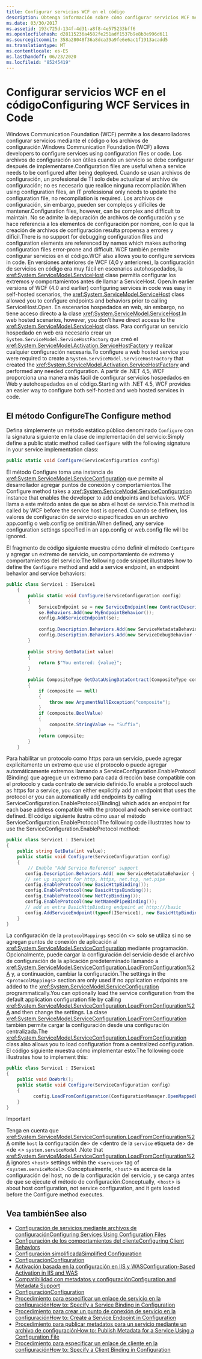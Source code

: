 ```yaml
---
title: Configurar servicios WCF en el código
description: Obtenga información sobre cómo configurar servicios WCF mediante el uso de código en lugar de archivos de configuración para servicios hospedados en Web y autohospedados.
ms.date: 03/30/2017
ms.assetid: 193c725d-134f-4d31-a8f8-4e575233bff6
ms.openlocfilehash: d28115236a4582fe251adf1537b9e8b3e996d611
ms.sourcegitcommit: 358a28048f36a8dca39a9fe6e6ac1f1913acadd5
ms.translationtype: MT
ms.contentlocale: es-ES
ms.lasthandoff: 06/23/2020
ms.locfileid: "85245419"
---
```

# <a name="configuring-wcf-services-in-code"></a><span data-ttu-id="f5635-103">Configurar servicios WCF en el código</span><span class="sxs-lookup"><span data-stu-id="f5635-103">Configuring WCF Services in Code</span></span>
<span data-ttu-id="f5635-104">Windows Communication Foundation (WCF) permite a los desarrolladores configurar servicios mediante el código o los archivos de configuración.</span><span class="sxs-lookup"><span data-stu-id="f5635-104">Windows Communication Foundation (WCF) allows developers to configure services using configuration files or code.</span></span>  <span data-ttu-id="f5635-105">Los archivos de configuración son útiles cuando un servicio se debe configurar después de implementarse.</span><span class="sxs-lookup"><span data-stu-id="f5635-105">Configuration files are useful when a service needs to be configured after being deployed.</span></span> <span data-ttu-id="f5635-106">Cuando se usan archivos de configuración, un profesional de TI solo debe actualizar el archivo de configuración; no es necesario que realice ninguna recompilación.</span><span class="sxs-lookup"><span data-stu-id="f5635-106">When using configuration files, an IT professional only needs to update the configuration file, no recompilation is required.</span></span> <span data-ttu-id="f5635-107">Los archivos de configuración, sin embargo, pueden ser complejos y difíciles de mantener.</span><span class="sxs-lookup"><span data-stu-id="f5635-107">Configuration files, however, can be complex and difficult to maintain.</span></span> <span data-ttu-id="f5635-108">No se admite la depuración de archivos de configuración y se hace referencia a los elementos de configuración por nombre, con lo que la creación de archivos de configuración resulta propensa a errores y difícil.</span><span class="sxs-lookup"><span data-stu-id="f5635-108">There is no support for debugging configuration files and configuration elements are referenced by names which makes authoring configuration files error-prone and difficult.</span></span> <span data-ttu-id="f5635-109">WCF también permite configurar servicios en el código.</span><span class="sxs-lookup"><span data-stu-id="f5635-109">WCF also allows you to configure services in code.</span></span> <span data-ttu-id="f5635-110">En versiones anteriores de WCF (4,0 y anteriores), la configuración de servicios en código era muy fácil en escenarios autohospedados, la <xref:System.ServiceModel.ServiceHost> clase permitía configurar los extremos y comportamientos antes de llamar a ServiceHost. Open.</span><span class="sxs-lookup"><span data-stu-id="f5635-110">In earlier versions of WCF (4.0 and earlier) configuring services in code was easy in self-hosted scenarios, the <xref:System.ServiceModel.ServiceHost> class allowed you to configure endpoints and behaviors prior to calling ServiceHost.Open.</span></span> <span data-ttu-id="f5635-111">En escenarios hospedados en web, sin embargo, no tiene acceso directo a la clase <xref:System.ServiceModel.ServiceHost>.</span><span class="sxs-lookup"><span data-stu-id="f5635-111">In web hosted scenarios, however, you don’t have direct access to the <xref:System.ServiceModel.ServiceHost> class.</span></span> <span data-ttu-id="f5635-112">Para configurar un servicio hospedado en web era necesario crear un `System.ServiceModel.ServiceHostFactory` que creó el <xref:System.ServiceModel.Activation.ServiceHostFactory> y realizar cualquier configuración necesaria.</span><span class="sxs-lookup"><span data-stu-id="f5635-112">To configure a web hosted service you were required to create a `System.ServiceModel.ServiceHostFactory` that created the <xref:System.ServiceModel.Activation.ServiceHostFactory> and performed any needed configuration.</span></span> <span data-ttu-id="f5635-113">A partir de .NET 4,5, WCF proporciona una manera más fácil de configurar servicios hospedados en Web y autohospedados en el código.</span><span class="sxs-lookup"><span data-stu-id="f5635-113">Starting with .NET 4.5, WCF provides an easier way to configure both self-hosted and web hosted services in code.</span></span>  
  
## <a name="the-configure-method"></a><span data-ttu-id="f5635-114">El método Configure</span><span class="sxs-lookup"><span data-stu-id="f5635-114">The Configure method</span></span>  
 <span data-ttu-id="f5635-115">Defina simplemente un método estático público denominado `Configure` con la signatura siguiente en la clase de implementación del servicio:</span><span class="sxs-lookup"><span data-stu-id="f5635-115">Simply define a public static method called `Configure` with the following signature in your service implementation class:</span></span>  
  
```csharp  
public static void Configure(ServiceConfiguration config)  
```  
  
 <span data-ttu-id="f5635-116">El método Configure toma una instancia de <xref:System.ServiceModel.ServiceConfiguration> que permite al desarrollador agregar puntos de conexión y comportamientos.</span><span class="sxs-lookup"><span data-stu-id="f5635-116">The Configure method takes a <xref:System.ServiceModel.ServiceConfiguration> instance that enables the developer to add endpoints and behaviors.</span></span> <span data-ttu-id="f5635-117">WCF llama a este método antes de que se abra el host de servicio.</span><span class="sxs-lookup"><span data-stu-id="f5635-117">This method is called by WCF before the service host is opened.</span></span> <span data-ttu-id="f5635-118">Cuando se definen, los valores de configuración de servicio especificados en un archivo app.config o web.config se omitirán.</span><span class="sxs-lookup"><span data-stu-id="f5635-118">When defined, any service configuration settings specified in an app.config or web.config file will be ignored.</span></span>  
  
 <span data-ttu-id="f5635-119">El fragmento de código siguiente muestra cómo definir el método `Configure` y agregar un extremo de servicio, un comportamiento de extremo y comportamientos del servicio:</span><span class="sxs-lookup"><span data-stu-id="f5635-119">The following code snippet illustrates how to define the `Configure` method and add a service endpoint, an endpoint behavior and service behaviors:</span></span>  
  
```csharp  
public class Service1 : IService1  
    {  
        public static void Configure(ServiceConfiguration config)  
        {  
            ServiceEndpoint se = new ServiceEndpoint(new ContractDescription("IService1"), new BasicHttpBinding(), new EndpointAddress("basic"));  
            se.Behaviors.Add(new MyEndpointBehavior());  
            config.AddServiceEndpoint(se);  
  
            config.Description.Behaviors.Add(new ServiceMetadataBehavior { HttpGetEnabled = true });  
            config.Description.Behaviors.Add(new ServiceDebugBehavior { IncludeExceptionDetailInFaults = true });  
        }  
  
        public string GetData(int value)  
        {  
            return $"You entered: {value}";
        }  
  
        public CompositeType GetDataUsingDataContract(CompositeType composite)  
        {  
            if (composite == null)  
            {  
                throw new ArgumentNullException("composite");  
            }  
            if (composite.BoolValue)  
            {  
                composite.StringValue += "Suffix";  
            }  
            return composite;  
        }  
    }  
```  
  
 <span data-ttu-id="f5635-120">Para habilitar un protocolo como https para un servicio, puede agregar explícitamente un extremo que use el protocolo o puede agregar automáticamente extremos llamando a ServiceConfiguration.EnableProtocol (Binding) que agregue un extremo para cada dirección base compatible con el protocolo y cada contrato de servicio definido.</span><span class="sxs-lookup"><span data-stu-id="f5635-120">To enable a protocol such as https for a service, you can either explicitly add an endpoint that uses the protocol or you can automatically add endpoints by calling ServiceConfiguration.EnableProtocol(Binding) which adds an endpoint for each base address compatible with the protocol and each service contract defined.</span></span> <span data-ttu-id="f5635-121">El código siguiente ilustra cómo usar el método ServiceConfiguration.EnableProtocol:</span><span class="sxs-lookup"><span data-stu-id="f5635-121">The following code illustrates how to use the ServiceConfiguration.EnableProtocol method:</span></span>  
  
```csharp  
public class Service1 : IService1
{
    public string GetData(int value);
    public static void Configure(ServiceConfiguration config)
    {
        // Enable "Add Service Reference" support
       config.Description.Behaviors.Add( new ServiceMetadataBehavior { HttpGetEnabled = true });
       // set up support for http, https, net.tcp, net.pipe
       config.EnableProtocol(new BasicHttpBinding());
       config.EnableProtocol(new BasicHttpsBinding());
       config.EnableProtocol(new NetTcpBinding());
       config.EnableProtocol(new NetNamedPipeBinding());
       // add an extra BasicHttpBinding endpoint at http:///basic
       config.AddServiceEndpoint(typeof(IService1), new BasicHttpBinding(),"basic");
    }
}
```  
  
 <span data-ttu-id="f5635-122">La configuración de la `protocolMappings` sección <> solo se utiliza si no se agregan puntos de conexión de aplicación al <xref:System.ServiceModel.ServiceConfiguration> mediante programación. Opcionalmente, puede cargar la configuración del servicio desde el archivo de configuración de la aplicación predeterminado llamando a <xref:System.ServiceModel.ServiceConfiguration.LoadFromConfiguration%2A> y, a continuación, cambiar la configuración.</span><span class="sxs-lookup"><span data-stu-id="f5635-122">The settings in the <`protocolMappings`> section are only used if no application endpoints are added to the <xref:System.ServiceModel.ServiceConfiguration> programmatically.You can optionally load the service configuration from the default application configuration file by calling <xref:System.ServiceModel.ServiceConfiguration.LoadFromConfiguration%2A> and then change the settings.</span></span> <span data-ttu-id="f5635-123">La clase <xref:System.ServiceModel.ServiceConfiguration.LoadFromConfiguration> también permite cargar la configuración desde una configuración centralizada.</span><span class="sxs-lookup"><span data-stu-id="f5635-123">The <xref:System.ServiceModel.ServiceConfiguration.LoadFromConfiguration> class also allows you to load configuration from a centralized configuration.</span></span> <span data-ttu-id="f5635-124">El código siguiente muestra cómo implementar esto:</span><span class="sxs-lookup"><span data-stu-id="f5635-124">The following code illustrates how to implement this:</span></span>  
  
```csharp
public class Service1 : IService1
{
    public void DoWork();
    public static void Configure(ServiceConfiguration config)
    {
          config.LoadFromConfiguration(ConfigurationManager.OpenMappedExeConfiguration(new ExeConfigurationFileMap { ExeConfigFilename = @"c:\sharedConfig\MyConfig.config" }, ConfigurationUserLevel.None));
    }
}  
```  
  
> [!IMPORTANT]
> <span data-ttu-id="f5635-125">Tenga en cuenta que <xref:System.ServiceModel.ServiceConfiguration.LoadFromConfiguration%2A> omite `host` la configuración de> de <dentro de la `service` etiqueta de> de <de <> `system.serviceModel` .</span><span class="sxs-lookup"><span data-stu-id="f5635-125">Note that <xref:System.ServiceModel.ServiceConfiguration.LoadFromConfiguration%2A> ignores <`host`> settings within the <`service`> tag of <`system.serviceModel`>.</span></span> <span data-ttu-id="f5635-126">Conceptualmente, <`host`> es acerca de la configuración del host, no de la configuración del servicio, y se carga antes de que se ejecute el método de configuración.</span><span class="sxs-lookup"><span data-stu-id="f5635-126">Conceptually, <`host`> is about host configuration, not service configuration, and it gets loaded before the Configure method executes.</span></span>  
  
## <a name="see-also"></a><span data-ttu-id="f5635-127">Vea también</span><span class="sxs-lookup"><span data-stu-id="f5635-127">See also</span></span>

- [<span data-ttu-id="f5635-128">Configuración de servicios mediante archivos de configuración</span><span class="sxs-lookup"><span data-stu-id="f5635-128">Configuring Services Using Configuration Files</span></span>](configuring-services-using-configuration-files.md)
- [<span data-ttu-id="f5635-129">Configuración de los comportamientos del cliente</span><span class="sxs-lookup"><span data-stu-id="f5635-129">Configuring Client Behaviors</span></span>](configuring-client-behaviors.md)
- [<span data-ttu-id="f5635-130">Configuración simplificada</span><span class="sxs-lookup"><span data-stu-id="f5635-130">Simplified Configuration</span></span>](simplified-configuration.md)
- [<span data-ttu-id="f5635-131">Configuración</span><span class="sxs-lookup"><span data-stu-id="f5635-131">Configuration</span></span>](./samples/configuration-sample.md)
- [<span data-ttu-id="f5635-132">Activación basada en la configuración en IIS y WAS</span><span class="sxs-lookup"><span data-stu-id="f5635-132">Configuration-Based Activation in IIS and WAS</span></span>](./feature-details/configuration-based-activation-in-iis-and-was.md)
- [<span data-ttu-id="f5635-133">Compatibilidad con metadatos y configuración</span><span class="sxs-lookup"><span data-stu-id="f5635-133">Configuration and Metadata Support</span></span>](./extending/configuration-and-metadata-support.md)
- [<span data-ttu-id="f5635-134">Configuración</span><span class="sxs-lookup"><span data-stu-id="f5635-134">Configuration</span></span>](./diagnostics/exceptions-reference/configuration.md)
- [<span data-ttu-id="f5635-135">Procedimiento para especificar un enlace de servicio en la configuración</span><span class="sxs-lookup"><span data-stu-id="f5635-135">How to: Specify a Service Binding in Configuration</span></span>](how-to-specify-a-service-binding-in-configuration.md)
- [<span data-ttu-id="f5635-136">Procedimiento para crear un punto de conexión de servicio en la configuración</span><span class="sxs-lookup"><span data-stu-id="f5635-136">How to: Create a Service Endpoint in Configuration</span></span>](./feature-details/how-to-create-a-service-endpoint-in-configuration.md)
- [<span data-ttu-id="f5635-137">Procedimiento para publicar metadatos para un servicio mediante un archivo de configuración</span><span class="sxs-lookup"><span data-stu-id="f5635-137">How to: Publish Metadata for a Service Using a Configuration File</span></span>](./feature-details/how-to-publish-metadata-for-a-service-using-a-configuration-file.md)
- [<span data-ttu-id="f5635-138">Procedimiento para especificar un enlace de cliente en la configuración</span><span class="sxs-lookup"><span data-stu-id="f5635-138">How to: Specify a Client Binding in Configuration</span></span>](how-to-specify-a-client-binding-in-configuration.md)
